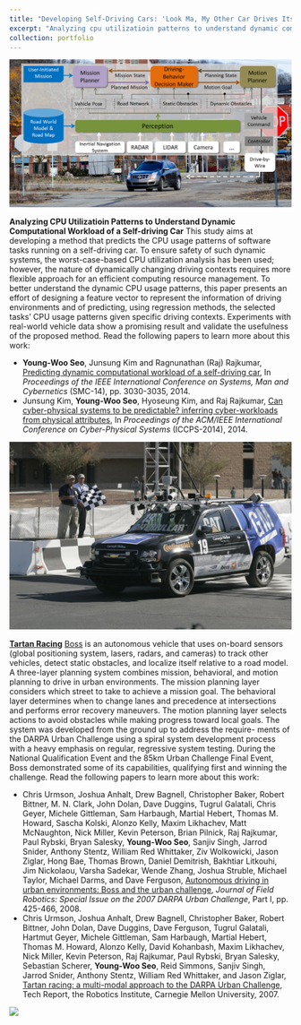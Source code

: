 ```yaml
---
title: "Developing Self-Driving Cars: 'Look Ma, My Other Car Drives Itself'"
excerpt: "Analyzing cpu utilizatioin patterns to understand dynamic computational workload of a self-driving car, Tartan Racing: the winning entry of the 2007 Urban Challenge."
collection: portfolio
---
```


<img src="/images/software-architecture.jpg"/>

**Analyzing CPU Utilizatioin Patterns to Understand Dynamic Computational Workload of a Self-driving Car** This study aims at developing a method that predicts the CPU usage patterns of software tasks running on a self-driving car. To ensure safety of such dynamic systems, the worst-case-based CPU utilization analysis has been used; however, the nature of dynamically changing driving contexts requires more flexible approach for an efficient computing resource management. To better understand the dynamic CPU usage patterns, this paper presents an effort of designing a feature vector to represent the information of driving environments and of predicting, using regression methods, the selected tasks’ CPU usage patterns given specific driving contexts. Experiments with real-world vehicle data show a promising result and validate the usefulness of the proposed method. Read the following papers to learn more about this work: 
* **Young-Woo Seo**, Junsung Kim and Ragnunathan (Raj) Rajkumar, [Predicting dynamic computational workload of a self-driving car](https://ieeexplore.ieee.org/document/6974391/), In *Proceedings of the IEEE International Conference on Systems, Man and Cybernetics* (SMC-14), pp. 3030-3035, 2014.
* Junsung Kim, **Young-Woo Seo**, Hyoseung Kim, and Raj Rajkumar, [Can cyber-physical systems to be predictable? inferring cyber-workloads from physical attributes](https://ieeexplore.ieee.org/document/6843732/), In *Proceedings of the ACM/IEEE International Conference on Cyber-Physical Systems* (ICCPS-2014), 2014.

<img src="/images/boss-urban-challenge.jpg"/>

**[Tartan Racing](http://www.tartanracing.org/)** [Boss](https://www.cmu.edu/homepage/practical/2007/winter/meet-the-boss.shtml) is an autonomous vehicle that uses on-board sensors (global positioning system,
lasers, radars, and cameras) to track other vehicles, detect static obstacles, and localize
itself relative to a road model. A three-layer planning system combines mission, behavioral, and motion planning to drive in urban environments. The mission planning layer
considers which street to take to achieve a mission goal. The behavioral layer determines
when to change lanes and precedence at intersections and performs error recovery maneuvers. The motion planning layer selects actions to avoid obstacles while making progress
toward local goals. The system was developed from the ground up to address the require-
ments of the DARPA Urban Challenge using a spiral system development process with
a heavy emphasis on regular, regressive system testing. During the National Qualification Event and the 85km Urban Challenge Final Event, Boss demonstrated some of its capabilities, qualifying first and winning the challenge. Read the following papers to learn more about this work: 
* Chris Urmson, Joshua Anhalt, Drew Bagnell, Christopher Baker, Robert Bittner, M. N. Clark, John Dolan, Dave Duggins, Tugrul Galatali, Chris Geyer, Michele Gittleman, Sam Harbaugh, Martial Hebert, Thomas M. Howard, Sascha Kolski, Alonzo Kelly, Maxim Likhachev, Matt McNaughton, Nick Miller, Kevin Peterson, Brian Pilnick, Raj Rajkumar, Paul Rybski, Bryan Salesky, **Young-Woo Seo**, Sanjiv Singh, Jarrod Snider, Anthony Stentz, William Red Whittaker, Ziv Wolkowicki, Jason Ziglar, Hong Bae, Thomas Brown, Daniel Demitrish, Bakhtiar Litkouhi, Jim Nickolaou, Varsha Sadekar, Wende Zhang, Joshua Struble, Michael Taylor, Michael Darms, and Dave Ferguson, [Autonomous driving in urban environments: Boss and the urban challenge](https://www.ri.cmu.edu/publications/autonomous-driving-in-urban-environments-boss-and-the-urban-challenge/), *Journal of Field Robotics: Special Issue on the 2007 DARPA Urban Challenge*, Part I, pp. 425-466, 2008.
* Chris Urmson, Joshua Anhalt, Drew Bagnell, Christopher Baker, Robert Bittner, John Dolan, Dave Duggins, Dave Ferguson, Tugrul Galatali, Hartmut Geyer, Michele Gittleman, Sam Harbaugh, Martial Hebert, Thomas M. Howard, Alonzo Kelly, David Kohanbash, Maxim Likhachev, Nick Miller, Kevin Peterson, Raj Rajkumar, Paul Rybski, Bryan Salesky, Sebastian Scherer, **Young-Woo Seo**, Reid Simmons, Sanjiv Singh, Jarrod Snider, Anthony Stentz, William Red Whittaker, and Jason Ziglar, [Tartan racing: a multi-modal approach to the DARPA Urban Challenge](https://www.ri.cmu.edu/publications/tartan-racing-a-multi-modal-approach-to-the-darpa-urban-challenge/), Tech Report, the Robotics Institute, Carnegie Mellon University, 2007.

<img src="/images/tartanracing.jpg"/>
